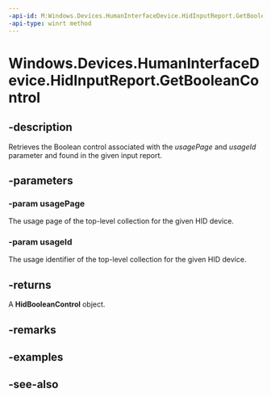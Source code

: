 ----api-id: M:Windows.Devices.HumanInterfaceDevice.HidInputReport.GetBooleanControl(System.UInt16,System.UInt16)
-api-type: winrt method
---<!-- Method syntaxpublic Windows.Devices.HumanInterfaceDevice.HidBooleanControl GetBooleanControl(System.UInt16 usagePage, System.UInt16 usageId)--># Windows.Devices.HumanInterfaceDevice.HidInputReport.GetBooleanControl## -descriptionRetrieves the Boolean control associated with the *usagePage* and *usageId* parameter and found in the given input report.## -parameters### -param usagePageThe usage page of the top-level collection for the given HID device.### -param usageIdThe usage identifier of the top-level collection for the given HID device.## -returnsA **HidBooleanControl** object.## -remarks## -examples## -see-also